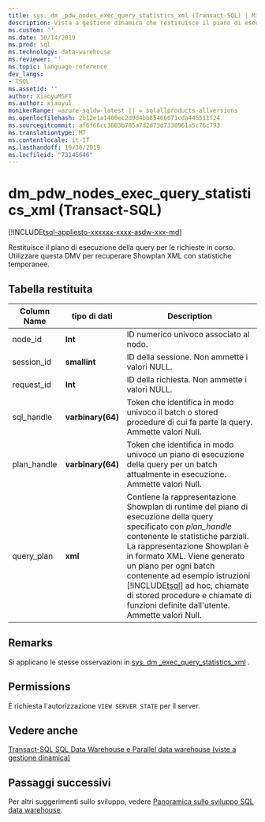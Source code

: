 ```yaml
---
title: sys. dm _pdw_nodes_exec_query_statistics_xml (Transact-SQL) | Microsoft Docs
description: Vista a gestione dinamica che restituisce il piano di esecuzione di query per le richieste in corso. Utilizzare questa DMV per recuperare Showplan XML con statistiche temporanee.
ms.custom: ''
ms.date: 10/14/2019
ms.prod: sql
ms.technology: data-warehouse
ms.reviewer: ''
ms.topic: language-reference
dev_langs:
- TSQL
ms.assetid: ''
author: XiaoyuMSFT
ms.author: xiaoyul
monikerRange: =azure-sqldw-latest || = sqlallproducts-allversions
ms.openlocfilehash: 2b12e1a1400ec2d9d4bb85466671cda446511f24
ms.sourcegitcommit: af6f66cc3603b785a7d2d73d7338961a5c76c793
ms.translationtype: MT
ms.contentlocale: it-IT
ms.lasthandoff: 10/30/2019
ms.locfileid: "73145646"
---
```

# <a name="dm_pdw_nodes_exec_query_statistics_xml-transact-sql"></a>dm_pdw_nodes_exec_query_statistics_xml (Transact-SQL)
[!INCLUDE[tsql-appliesto-xxxxxx-xxxx-asdw-xxx-md](../../includes/tsql-appliesto-xxxxxx-xxxx-asdw-xxx-md.md)]

Restituisce il piano di esecuzione della query per le richieste in corso. Utilizzare questa DMV per recuperare Showplan XML con statistiche temporanee.

## <a name="table-returned"></a>Tabella restituita

|Column Name|tipo di dati|Description|  
|-----------------|---------------|-----------------|
|node_id|**Int**|ID numerico univoco associato al nodo.|
|session_id|**smallint**|ID della sessione. Non ammette i valori NULL.|
|request_id|**Int**|ID della richiesta. Non ammette i valori NULL.|
|sql_handle|**varbinary(64)**|Token che identifica in modo univoco il batch o stored procedure di cui fa parte la query. Ammette valori Null.|
|plan_handle|**varbinary(64)**|Token che identifica in modo univoco un piano di esecuzione della query per un batch attualmente in esecuzione. Ammette valori Null.|
|query_plan|**xml**|Contiene la rappresentazione Showplan di runtime del piano di esecuzione della query specificato con *plan_handle* contenente le statistiche parziali. La rappresentazione Showplan è in formato XML. Viene generato un piano per ogni batch contenente ad esempio istruzioni [!INCLUDE[tsql](../../includes/tsql-md.md)] ad hoc, chiamate di stored procedure e chiamate di funzioni definite dall'utente. Ammette valori Null.|

## <a name="remarks"></a>Remarks
Si applicano le stesse osservazioni in [sys. dm _exec_query_statistics_xml](https://docs.microsoft.com/sql/relational-databases/system-dynamic-management-views/sys-dm-exec-query-statistics-xml-transact-sql?view=sql-server-ver15) .   

## <a name="permissions"></a>Permissions  
 È richiesta l'autorizzazione `VIEW SERVER STATE` per il server.  

## <a name="see-also"></a>Vedere anche  
 [Transact-SQL SQL Data Warehouse e Parallel data warehouse &#40;viste a gestione dinamica&#41;](../../relational-databases/system-dynamic-management-views/sql-and-parallel-data-warehouse-dynamic-management-views.md)  

 ## <a name="next-steps"></a>Passaggi successivi
 Per altri suggerimenti sullo sviluppo, vedere [Panoramica sullo sviluppo SQL data warehouse](https://docs.microsoft.com/azure/sql-data-warehouse/sql-data-warehouse-overview-develop).

